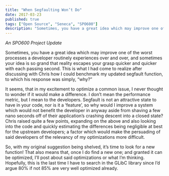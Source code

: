 ```yaml
---
title: "When Segfaulting Won’t Do"
date: 2017-03-23
published: true
tags: ["Open Source", "Seneca", "SPO600"]
description: "Sometimes, you have a great idea which may improve one of the worst processes a developer routinely experiences over and over, and sometimes your idea is so grand that reality escapes your grasp quicker and quicker with each passing second. This is what I had come to realize after discussing with Chris how I could benchmark my updated segfault function, to which his response was simply, “why?”"
---
```


_An SPO600 Project Update_

Sometimes, you have a great idea which may improve one of the worst processes a developer routinely experiences over and over, and sometimes your idea is so grand that reality escapes your grasp quicker and quicker with each passing second. This is what I had come to realize after discussing with Chris how I could benchmark my updated segfault function, to which his response was simply, “why?”

It seems, that in my excitement to optimize a common issue, I never thought to wonder if it would make a difference. I don’t mean the performance metric, but I mean to the developers. Segfault is not an attractive state to have in your code, nor is it a ‘feature’, so why would I improve a system which would not benefit the developer in anyway aside from shaving a few nano seconds off of their application’s crashing descent into a closed state? Chris raised quite a few points, expanding on the above and also looking into the code and quickly estimating the differences being negligible at best for the upstream developers; a factor which would make the persuading of said developers of the relevancy of my optimizations more difficult.

So, with my original suggestion being shelved, it’s time to look for a new function! That also means that, once I do find a new one; and granted it can be optimized, I’ll post about said optimizations or what I’m thinking. Hopefully, this is the last time I have to search in the GLibC library since I’d argue 80% if not 85% are very well optimized already.
